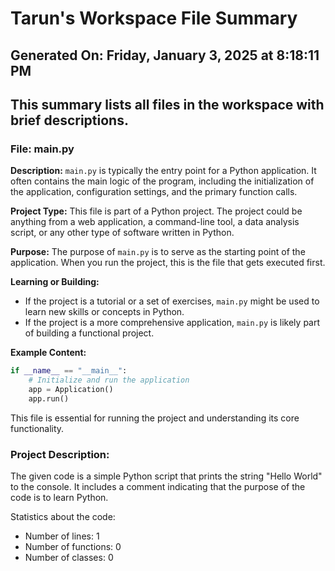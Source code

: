 # Tarun's Workspace File Summary
## Generated On: Friday, January 3, 2025 at 8:18:11 PM
This summary lists all files in the workspace with brief descriptions.
---
### File: main.py

**Description:**
`main.py` is typically the entry point for a Python application. It often contains the main logic of the program, including the initialization of the application, configuration settings, and the primary function calls.

**Project Type:**
This file is part of a Python project. The project could be anything from a web application, a command-line tool, a data analysis script, or any other type of software written in Python.

**Purpose:**
The purpose of `main.py` is to serve as the starting point of the application. When you run the project, this is the file that gets executed first.

**Learning or Building:**
- If the project is a tutorial or a set of exercises, `main.py` might be used to learn new skills or concepts in Python.
- If the project is a more comprehensive application, `main.py` is likely part of building a functional project.

**Example Content:**
```python
if __name__ == "__main__":
    # Initialize and run the application
    app = Application()
    app.run()
```

This file is essential for running the project and understanding its core functionality. 
### Project Description:
 The given code is a simple Python script that prints the string "Hello World" to the console. It includes a comment indicating that the purpose of the code is to learn Python.

Statistics about the code:
- Number of lines: 1
- Number of functions: 0
- Number of classes: 0
